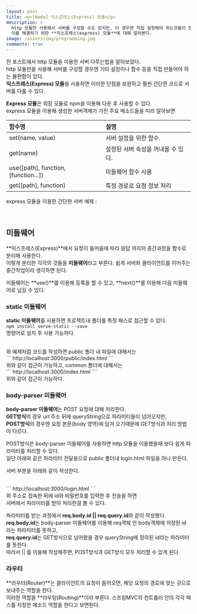 ```yaml
---
layout: post
title: <p>[Node] 익스프레스(Express) 모듈</p>
description: >
  http 모듈만 사용해서 서버를 구성할 수도 있지만, 이 경우엔 직접 설정해야 하는것들이 많아진다. <br>
  이를 해결하기 위한 **익스프레스(express) 모듈**에 대해 알아본다.
image: /assets/img/programming.jpg
comments: true
---
```

<head>
  <link rel="stylesheet" type="text/css" href="../../assets/css/obsidian.css" />
</head>

전 포스트에서 http 모듈을 이용한 서버 다루는법을 알아보았다. <br>
http 모듈만을 사용해 서버를 구성할 경우엔 기타 설정이나 함수 등을 직접 만들어야 하는 불편함이 있다.<br>
**익스프레스(Express) 모듈**을 사용하면 이러한 단점을 보완하고 훨씬 간단한 코드로 서버를 다룰 수 있다.

**Express 모듈**은 외장 모듈로 npm을 이용해 다운 후 사용할 수 있다.<br>
express 모듈을 이용해 생성한 서버객체가 가진 주요 메소드들을 미리 알아보면<br>

| 함수명                               | 설명                               |
|:-------------------------------------| :--------------------------------- |
| set(name, value)                     | 서버 설정을 위한 함수.             |
| get(name)                            | 설정된 서버 속성을 꺼내올 수 있다. |
| use([path], function, [function...]) | 미들웨어 함수 사용                 |
| get([path], function)                | 특정 경로로 요청 정보 처리         |


express 모듈을 이용한 간단한 서버 예제 :

<script src="https://gist.github.com/po9357/4c0fd94db684671905d25130e4825ad7.js"></script>

<br>

## 미들웨어

**익스프레스(Express)**에서 요청이 들어옴에 따라 응답 까지의 중간과정을 함수로 분리해 사용한다.<br>
이렇게 분리한 각각의 것들을 **미들웨어**라고 부른다. 쉽게 서버와 클라이언트를 이어주는 중간작업이라 생각하면 된다.

미들웨어는 **use()**를 이용해 등록을 할 수 있고, **next()**를 이용해 다음 미들웨어로 넘길 수 있다.


### static 미들웨어

**static 미들웨어**를 사용하면 프로젝트내 폴더를 특정 패스로 접근할 수 있다.<br>
``` npm install serve-static --save ```<br>명령어로 설치 후 사용 가능하다.<br>


<script src="https://gist.github.com/po9357/f53b84e20d43d872509644f7ce627bdf.js"></script>

<br>
위 예제처럼 코드를 작성하면 public 폴더 내 파일에 대해서는 <br>
``` http://localhost:3000/public/index.html ```<br>
위와 같이 접근이 가능하고, common 폴더에 대해서는<br>
``` http://localhost:3000/index.html ```<br>
위와 같이 접근이 가능하다.


### body-parser 미들웨어

**body-parser 미들웨어**는 POST 요청에 대해 처리한다.<br>
**GET방식**의 경우 url 주소 뒤에 queryString으로 파라미터들이 넘어오지만, <br>
**POST방식**의 경우엔 요청 본문(body 영역)에 담겨 오기때문에 GET방식과 처리 방법이 다르다.

POST방식은 body-parser 미들웨어를 사용하면 http 모듈을 이용했을때 보다 쉽게 파라미터를 처리할 수 있다.<br>
일단 아래와 같은 파라미터 전달용으로 public 폴더내 login.html 파일을 하나 만든다.


<script src="https://gist.github.com/po9357/d38b6af43266a7bf66b1ee463907bae4.js"></script>


서버 부분을 아래와 같이 작성한다. 


<script src="https://gist.github.com/po9357/cc43057d26e5e4b71ad061ae23a5a4b4.js"></script>

<br>
``` http://localhost:3000/login.html ```<br>
위 주소로 접속한 뒤에 id와 비밀번호를 입력한 후 전송을 하면 <br>
서버에서 파라미터를 받아 처리한걸 볼 수 있다. 

파라미터를 받는 과정에서 **req.body.id || req.query.id**와 같이 작성했다.<br>
**req.body.id**는 body-parser 미들웨어를 이용해 req객체 안 body객체에 저장된 id라는 파라미터를 뜻하고, <br>
**req.query.id**는 GET방식으로 넘어왔을 경우 queryString에 정의된 id라는 파라미터를 뜻한다. <br>
따라서 || 를 이용해 작성해주면, POST방식과 GET방식 모두 처리할 수 있게 된다.


### 라우터

**라우터(Router)**는 클라이언트의 요청이 들어오면, 해당 요청의 경로에 맞는 곳으로 보내주는 역할을 한다.<br>
이러한 역할을 **라우팅(Routing)**이라 부른다. 스프링MVC의 컨트롤러 안의 각각 패스를 지정한 메소드 역할을 한다고 보면된다.
